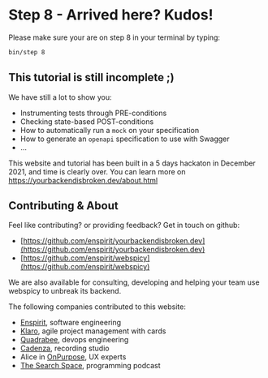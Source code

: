 # Step 8 - Arrived here? Kudos!

Please make sure your are on step 8 in your terminal by typing:

```bash
bin/step 8
```

## This tutorial is still incomplete ;)

We have still a lot to show you:

* Instrumenting tests through PRE-conditions
* Checking state-based POST-conditions
* How to automatically run a `mock` on your specification
* How to generate an `openapi` specification to use with Swagger
* ...

This website and tutorial has been built in a 5 days hackaton in December 2021, and time is clearly over. You can learn more on https://yourbackendisbroken.dev/about.html

## Contributing & About

Feel like contributing? or providing feedback? Get in touch on github:

* [https://github.com/enspirit/yourbackendisbroken.dev](https://github.com/enspirit/yourbackendisbroken.dev)
* [https://github.com/enspirit/webspicy](https://github.com/enspirit/webspicy)

We are also available for consulting, developing and helping your team use webspicy to unbreak its backend.

The following companies contributed to this website:

* [Enspirit](https://enspirit.be), software engineering
* [Klaro](https://klaro.cards), agile project management with cards
* [Quadrabee](https://quadrabee.com/), devops engineering
* [Cadenza](https://www.cadenzastudio.es/), recording studio
* Alice in [OnPurpose](), UX experts
* [The Search Space](https://thesearch.space), programming podcast
